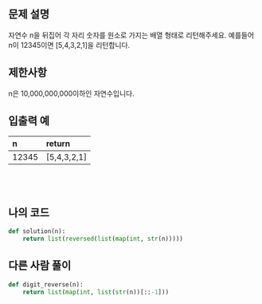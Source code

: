 ## 문제 설명

자연수 n을 뒤집어 각 자리 숫자를 원소로 가지는 배열 형태로 리턴해주세요. 예를들어 n이 12345이면 [5,4,3,2,1]을 리턴합니다.

## 제한사항

n은 10,000,000,000이하인 자연수입니다.

## 입출력 예

|n|return|
|:------|:---|
|12345|[5,4,3,2,1]|

<br/>
<br/>

## 나의 코드

```py
def solution(n):
    return list(reversed(list(map(int, str(n)))))
```

## 다른 사람 풀이

```py
def digit_reverse(n):
    return list(map(int, list(str(n))[::-1]))
```

